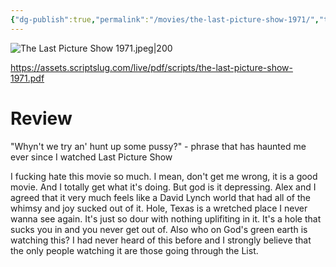 ```yaml
---
{"dg-publish":true,"permalink":"/movies/the-last-picture-show-1971/","tags":["movies"],"created":"2023-12-01","updated":"2024-08-19"}
---
```



![The Last Picture Show 1971.jpeg|200](/img/user/Attachments/The%20Last%20Picture%20Show%201971.jpeg)

https://assets.scriptslug.com/live/pdf/scripts/the-last-picture-show-1971.pdf

# Review

"Whyn't we try an' hunt up some pussy?" - phrase that has haunted me ever since I watched Last Picture Show

I fucking hate this movie so much. I mean, don't get me wrong, it is a good movie. And I totally get what it's doing. But god is it depressing. Alex and I agreed that it very much feels like a David Lynch world that had all of the whimsy and joy sucked out of it. Hole, Texas is a wretched place I never wanna see again. It's just so dour with nothing uplifiting in it. It's a hole that sucks you in and you never get out of. Also who on God's green earth is watching this? I had never heard of this before and I strongly believe that the only people watching it are those going through the List.
